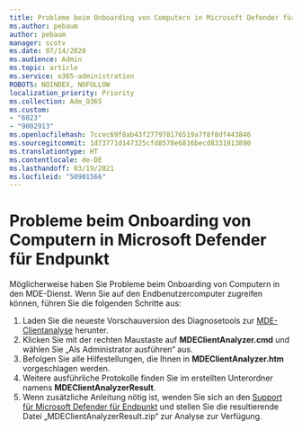 ```yaml
---
title: Probleme beim Onboarding von Computern in Microsoft Defender für Endpunkt
ms.author: pebaum
author: pebaum
manager: scotv
ms.date: 07/14/2020
ms.audience: Admin
ms.topic: article
ms.service: o365-administration
ROBOTS: NOINDEX, NOFOLLOW
localization_priority: Priority
ms.collection: Adm_O365
ms.custom:
- "6023"
- "9002913"
ms.openlocfilehash: 7ccec69f8ab43f277978176519a7f8f8df443846
ms.sourcegitcommit: 1d73771d147325cfd8578e6816becd8331913890
ms.translationtype: HT
ms.contentlocale: de-DE
ms.lasthandoff: 03/19/2021
ms.locfileid: "50901566"
---
```

# <a name="issues-with-onboarding-machines-to-microsoft-defender-for-endpoints"></a>Probleme beim Onboarding von Computern in Microsoft Defender für Endpunkt

Möglicherweise haben Sie Probleme beim Onboarding von Computern in den MDE-Dienst. Wenn Sie auf den Endbenutzercomputer zugreifen können, führen Sie die folgenden Schritte aus:

1. Laden Sie die neueste Vorschauversion des Diagnosetools zur [MDE-Clientanalyse](https://aka.ms/betamdeanalyzer) herunter.
2. Klicken Sie mit der rechten Maustaste auf **MDEClientAnalyzer.cmd** und wählen Sie „Als Administrator ausführen“ aus.
3. Befolgen Sie alle Hilfestellungen, die Ihnen in **MDEClientAnalyzer.htm** vorgeschlagen werden.
4. Weitere ausführliche Protokolle finden Sie im erstellten Unterordner namens **MDEClientAnalyzerResult**.
5. Wenn zusätzliche Anleitung nötig ist, wenden Sie sich an den [Support für Microsoft Defender für Endpunkt](https://docs.microsoft.com/windows/security/threat-protection/microsoft-defender-atp/contact-support) und stellen Sie die resultierende Datei „MDEClientAnalyzerResult.zip“ zur Analyse zur Verfügung.
